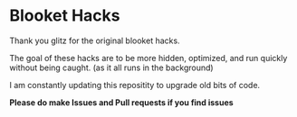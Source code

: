 # Blooket Hacks
Thank you glitz for the original blooket hacks.

The goal of these hacks are to be more hidden, optimized, and run quickly without being caught. (as it all runs in the background)

I am constantly updating this repositity to upgrade old bits of code.

**Please do make Issues and Pull requests if you find issues**
